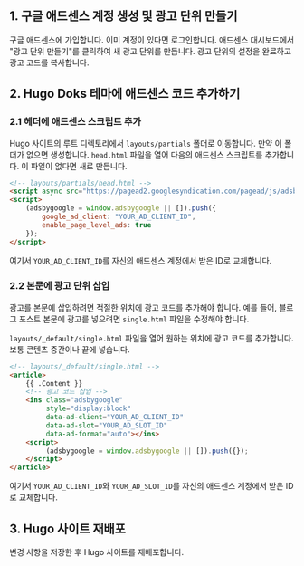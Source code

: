 ## 1. 구글 애드센스 계정 생성 및 광고 단위 만들기

구글 애드센스에 가입합니다. 이미 계정이 있다면 로그인합니다. 애드센스 대시보드에서 "광고 단위 만들기"를 클릭하여 새 광고 단위를 만듭니다. 광고 단위의 설정을 완료하고 광고 코드를 복사합니다.

## 2. Hugo Doks 테마에 애드센스 코드 추가하기

### 2.1 헤더에 애드센스 스크립트 추가

Hugo 사이트의 루트 디렉토리에서 `layouts/partials` 폴더로 이동합니다. 만약 이 폴더가 없으면 생성합니다. `head.html` 파일을 열어 다음의 애드센스 스크립트를 추가합니다. 이 파일이 없다면 새로 만듭니다.

```html
<!-- layouts/partials/head.html -->
<script async src="https://pagead2.googlesyndication.com/pagead/js/adsbygoogle.js"></script>
<script>
    (adsbygoogle = window.adsbygoogle || []).push({
        google_ad_client: "YOUR_AD_CLIENT_ID",
        enable_page_level_ads: true
    });
</script>
```

여기서 `YOUR_AD_CLIENT_ID`를 자신의 애드센스 계정에서 받은 ID로 교체합니다.

### 2.2 본문에 광고 단위 삽입

광고를 본문에 삽입하려면 적절한 위치에 광고 코드를 추가해야 합니다. 예를 들어, 블로그 포스트 본문에 광고를 넣으려면 `single.html` 파일을 수정해야 합니다.

`layouts/_default/single.html` 파일을 열어 원하는 위치에 광고 코드를 추가합니다. 보통 콘텐츠 중간이나 끝에 넣습니다.

```html
<!-- layouts/_default/single.html -->
<article>
    {{ .Content }}
    <!-- 광고 코드 삽입 -->
    <ins class="adsbygoogle"
         style="display:block"
         data-ad-client="YOUR_AD_CLIENT_ID"
         data-ad-slot="YOUR_AD_SLOT_ID"
         data-ad-format="auto"></ins>
    <script>
         (adsbygoogle = window.adsbygoogle || []).push({});
    </script>
</article>
```

여기서 `YOUR_AD_CLIENT_ID`와 `YOUR_AD_SLOT_ID`를 자신의 애드센스 계정에서 받은 ID로 교체합니다.

## 3. Hugo 사이트 재배포

변경 사항을 저장한 후 Hugo 사이트를 재배포합니다.